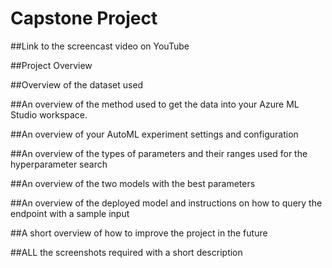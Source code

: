 # Capstone Project

##Link to the screencast video on YouTube 

##Project Overview

##Overview of the dataset used

##An overview of the method used to get the data into your Azure ML Studio workspace.

##An overview of your AutoML experiment settings and configuration

##An overview of the types of parameters and their ranges used for the hyperparameter search

##An overview of the two models with the best parameters

##An overview of the deployed model and instructions on how to query the endpoint with a sample input

##A short overview of how to improve the project in the future

##ALL the screenshots required with a short description
